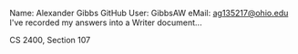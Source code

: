 Name: Alexander Gibbs
GitHub User: GibbsAW
eMail: ag135217@ohio.edu
I've recorded my answers into a Writer document...

CS 2400, Section 107
